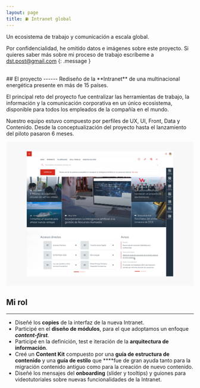 ```yaml
---
layout: page
title: ⛽ Intranet global
---
```


Un ecosistema de trabajo y comunicación a escala global.



Por confidencialidad, he omitido datos e imágenes sobre este proyecto. Si quieres saber más sobre mi proceso de trabajo escríbeme a dst.post@gmail.com
{: .message }



<br>
## El proyecto
------
Rediseño de la **Intranet** de una multinacional energética presente en más de 15 países. 

El principal reto del proyecto fue centralizar las herramientas de trabajo, la información y la comunicación corporativa en un único ecosistema, disponible para todos los empleados de la compañía en el mundo.

Nuestro equipo estuvo compuesto por perfiles de UX, UI, Front, Data y Contenido. Desde la conceptualización del proyecto hasta el lanzamiento del piloto pasaron 6 meses.

<a href="{{ site.baseurl }}/assets/Intranet1.jpg">
    <img 
        src="/assets/Intranet1.jpg" 
        alt="Cncient Bristlecone Pine Forest, USA"
    >
</a>





## Mi rol
------
- Diseñé los **copies** de la interfaz de la nueva Intranet.
- Participé en el **diseño de módulos**, para el que adoptamos un enfoque ***content-first**.*
- Participé en la definición, test e iteración de la **arquitectura de información**.
- Creé un **Content Kit** compuesto por una **guía de estructura de contenido** y una **guía de estilo** que ****fue de gran ayuda tanto para la migración contenido antiguo como para la creación de nuevo contenido.
- Diseñé los mensajes del **onboarding** (slider y tooltips) y guiones para videotutoriales sobre nuevas funcionalidades de la Intranet.

